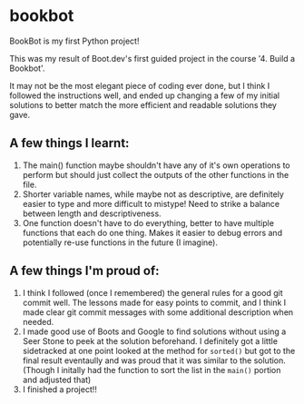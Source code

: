 # bookbot

BookBot is my first Python project!

This was my result of Boot.dev's first guided project in the course '4. Build a Bookbot'.

It may not be the most elegant piece of coding ever done, but I think I followed the instructions well, and ended up changing a few of my initial solutions to better match the more efficient and readable solutions they gave. 

## A few things I learnt:
1. The main() function maybe shouldn't have any of it's own operations to perform but should just collect the outputs of the other functions in the file.
2. Shorter variable names, while maybe not as descriptive, are definitely easier to type and more difficult to mistype! Need to strike a balance between length and descriptiveness.
3. One function doesn't have to do everything, better to have multiple functions that each do one thing. Makes it easier to debug errors and potentially re-use functions in the future (I imagine).

## A few things I'm proud of:
1. I think I followed (once I remembered) the general rules for a good git commit well. The lessons made for easy points to commit, and I think I made clear git commit messages with some additional description when needed.
2. I made good use of Boots and Google to find solutions without using a Seer Stone to peek at the solution beforehand. I definitely got a little sidetracked at one point looked at the method for `sorted()` but got to the final result eventaully and was proud that it was similar to the solution. (Though I initally had the function to sort the list in the `main()` portion and adjusted that)
3. I finished a project!! 